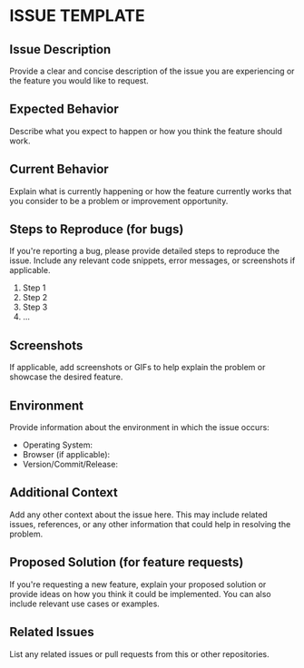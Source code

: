 # ISSUE TEMPLATE

## Issue Description

Provide a clear and concise description of the issue you are experiencing or the feature you would like to request.

## Expected Behavior

Describe what you expect to happen or how you think the feature should work.

## Current Behavior

Explain what is currently happening or how the feature currently works that you consider to be a problem or improvement
opportunity.

## Steps to Reproduce (for bugs)

If you're reporting a bug, please provide detailed steps to reproduce the issue. Include any relevant code snippets,
error messages, or screenshots if applicable.

1. Step 1
2. Step 2
3. Step 3
4. ...

## Screenshots

If applicable, add screenshots or GIFs to help explain the problem or showcase the desired feature.

## Environment

Provide information about the environment in which the issue occurs:

- Operating System:
- Browser (if applicable):
- Version/Commit/Release:

## Additional Context

Add any other context about the issue here. This may include related issues, references, or any other information that
could help in resolving the problem.

## Proposed Solution (for feature requests)

If you're requesting a new feature, explain your proposed solution or provide ideas on how you think it could be
implemented. You can also include relevant use cases or examples.

## Related Issues

List any related issues or pull requests from this or other repositories.

